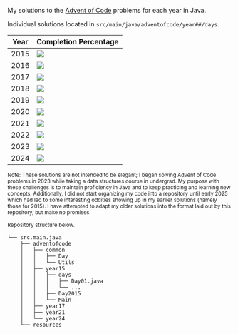 My solutions to the [Advent of Code](https://adventofcode.com/) problems for each year in Java.

Individual solutions located in `src/main/java/adventofcode/year##/days`.

| Year | Completion Percentage             |
|------|-----------------------------------|
| 2015 | ![](https://geps.dev/progress/78) |
| 2016 | ![](https://geps.dev/progress/24) |
| 2017 | ![](https://geps.dev/progress/28) |
| 2018 | ![](https://geps.dev/progress/2)  |
| 2019 | ![](https://geps.dev/progress/0)  |
| 2020 | ![](https://geps.dev/progress/0)  |
| 2021 | ![](https://geps.dev/progress/38) |
| 2022 | ![](https://geps.dev/progress/0)  |
| 2023 | ![](https://geps.dev/progress/20) |
| 2024 | ![](https://geps.dev/progress/18) |


<small> Note: These solutions are not intended to be elegant; I began solving Advent of Code problems in 2023
while taking a data structures course in undergrad. My purpose with these challenges is to maintain proficiency in
Java and to keep practicing and learning new concepts. Additionally, I did not start organizing my code into
a repository until early 2025 which had led to some interesting oddities showing up in my earlier solutions
(namely those for 2015). I have attempted to adapt my older solutions into the format laid out by this
repository, but make no promises.</small>


<small>Repository structure below.</small>

```
└── src.main.java
    ├── adventofcode
    │   ├── common
    │   │   ├── Day
    │   │   └── Utils
    │   ├── year15
    │   │   ├── days
    │   │   │   ├── Day01.java
    │   │   │   └── ...
    │   │   ├── Day2015
    │   │   └── Main
    │   ├── year17
    │   ├── year21
    │   └── year24
    └── resources
```
